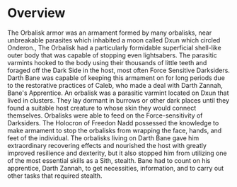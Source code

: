 # Overview
The Orbalisk armor was an armament formed by many orbalisks, near unbreakable parasites which inhabited a moon called Dxun which circled Onderon., The Orbalisk had a particularly formidable superficial shell-like outer body that was capable of stopping even lightsabers.
The parasitic varmints hooked to the body using their thousands of little teeth and foraged off the Dark Side in the host, most often Force Sensitive Darksiders.
Darth Bane was capable of keeping this armament on for long periods due to the restorative practices of Caleb, who made a deal with Darth Zannah, Bane's Apprentice.
An orbalisk was a parasitic varmint located on Dxun that lived in clusters.
They lay dormant in burrows or other dark places until they found a suitable host creature to whose skin they would connect themselves.
Orbalisks were able to feed on the Force-sensitivity of Darksiders.
The Holocron of Freedon Nadd possessed the knowledge to make armament to stop the orbalisks from wrapping the face, hands, and feet of the individual.
The orbalisks living on Darth Bane gave him extraordinary recovering effects and nourished the host with greatly improved resilience and dexterity, but it also stopped him from utilizing one of the most essential skills as a Sith, stealth.
Bane had to count on his apprentice, Darth Zannah, to get necessities, information, and to carry out other tasks that required stealth.